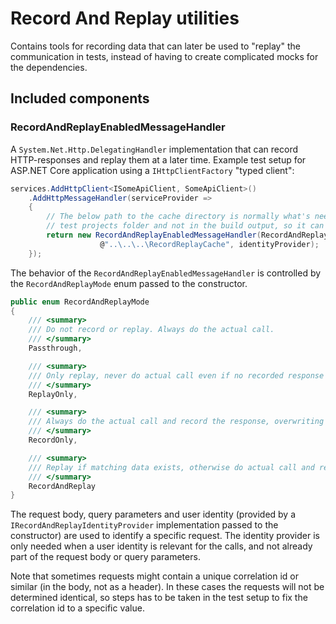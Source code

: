 # Record And Replay utilities

Contains tools for recording data that can later be used to "replay" the communication in tests,
instead of having to create complicated mocks for the dependencies.

## Included components

### RecordAndReplayEnabledMessageHandler
A `System.Net.Http.DelegatingHandler` implementation that can record HTTP-responses and replay them at a later time.
Example test setup for ASP.NET Core application using a `IHttpClientFactory` "typed client":

```c#
services.AddHttpClient<ISomeApiClient, SomeApiClient>()
    .AddHttpMessageHandler(serviceProvider =>
    {
        // The below path to the cache directory is normally what's needed to put the cache in the
        // test projects folder and not in the build output, so it can be source controlled.
        return new RecordAndReplayEnabledMessageHandler(RecordAndReplayMode.RecordAndReplay,
                    @"..\..\..\RecordReplayCache", identityProvider);
    });
```

The behavior of the `RecordAndReplayEnabledMessageHandler` is controlled by the `RecordAndReplayMode` enum
passed to the constructor.

```c#
public enum RecordAndReplayMode
{
    /// <summary>
    /// Do not record or replay. Always do the actual call.
    /// </summary>
    Passthrough,

    /// <summary>
    /// Only replay, never do actual call even if no recorded response exists.
    /// </summary>
    ReplayOnly,

    /// <summary>
    /// Always do the actual call and record the response, overwriting any matching recorded response.
    /// </summary>
    RecordOnly,

    /// <summary>
    /// Replay if matching data exists, otherwise do actual call and record the response.
    /// </summary>
    RecordAndReplay
}
```

The request body, query parameters and user identity (provided by a `IRecordAndReplayIdentityProvider` implementation
passed to the constructor) are used to identify a specific request. The identity provider is only needed when a user identity is relevant for the calls,
and not already part of the request body or query parameters.

Note that sometimes requests might contain a unique correlation id or similar (in the body, not as a header). In these cases the requests will not be
determined identical, so steps has to be taken in the test setup to fix the correlation id to a specific value.